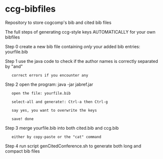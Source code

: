 # ccg-bibfiles
Repository to store cogcomp's bib and cited bib files

The full steps of generating ccg-style keys AUTOMATICALLY for your own bibfiles

Step 0 create a new bib file containing *only* your added bib entries: yourfile.bib

Step 1 use the java code to check if the author names is correctly separated by "and"

       correct errors if you encounter any

Step 2 open the program: java -jar jabref.jar

       open the file: yourfile.bib

       select-all and generate!: Ctrl-a then Ctrl-g

       say yes, you want to overwrite the keys

       save! done

Step 3 merge yourfile.bib into both cited.bib and ccg.bib

       either by copy-paste or the "cat" command

Step 4 run script genCitedConference.sh to generate both long and compact bib files
